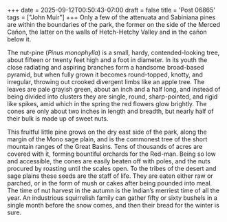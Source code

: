 +++
date = 2025-09-12T00:50:43-07:00
draft = false
title = 'Post 06865'
tags = ["John Muir"]
+++
Only a few of the attenuata and Sabiniana pines are within the boundaries of the park, the former on the side of the Merced Cañon, the latter on the walls of Hetch-Hetchy Valley and in the cañon below it.

The nut-pine (_Pinus monophylla_) is a small, hardy, contended-looking tree, about fifteen or twenty feet high and a foot in diameter. In its youth the close radiating and aspiring branches form a handsome broad-based pyramid, but when fully grown it becomes round-topped, knotty, and irregular, throwing out crooked divergent limbs like an apple tree. The leaves are pale grayish green, about an inch and a half long, and instead of being divided into clusters they are single, round, sharp-pointed, and rigid like spikes, amid which in the spring the red flowers glow brightly. The cones are only about two inches in length and breadth, but nearly half of their bulk is made up of sweet nuts.

This fruitful little pine grows on the dry east side of the park, along the margin of the Mono sage plain, and is the commonest tree of the short mountain ranges of the Great Basins. Tens of thousands of acres are covered with it, forming bountiful orchards for the Red-man. Being so low and accessible, the cones are easily beaten off with poles, and the nuts procured by roasting until the scales open. To the tribes of the desert and sage plains these seeds are the staff of life. They are eaten either raw or parched, or in the form of mush or cakes after being pounded into meal. The time of nut harvest in the autumn is the Indian’s merriest time of all the year. An industrious squirrelish family can gather fifty or sixty bushels in a single month before the snow comes, and then their bread for the winter is sure.
